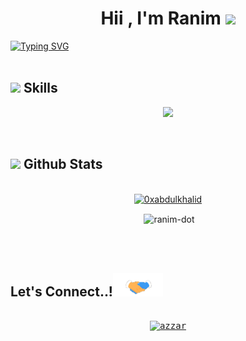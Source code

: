 
<h1 align="center"><b>Hii , I'm Ranim </b><img src="https://media.giphy.com/media/hvRJCLFzcasrR4ia7z/giphy.gif" width="35"></h1>

<!--  -->
<a href="https://git.io/typing-svg"><img src="https://readme-typing-svg.demolab.com?font=Fira+Code&size=25&duration=4000&pause=500&color=F78E08&center=true&vCenter=true&random=false&width=800&height=100&lines=Enthusiastic+AI+Software+Developer;Eager+to++contribute+to+;the+intersection+of+AI+and+Full+Stack+Development" alt="Typing SVG" /></a>
<br>
<br>


## <img src="https://media2.giphy.com/media/QssGEmpkyEOhBCb7e1/giphy.gif?cid=ecf05e47a0n3gi1bfqntqmob8g9aid1oyj2wr3ds3mg700bl&rid=giphy.gif" width ="25"> <b> Skills</b>    
<p align="center">
  <a href="https://skillicons.dev">
    <img src="https://skillicons.dev/icons?i=py,tensorflow,git,github,js,nodejs,express,react,tailwind,mongodb,java&perline=14" />
  </a>
</p>

<br>


## <img src="https://media.giphy.com/media/iY8CRBdQXODJSCERIr/giphy.gif" width="35"><b> Github Stats </b>
<br>

<div align="center">

<a href="https://github.com/ranim-dot/">

  <img src="https://github-readme-stats.vercel.app/api/top-langs?username=ranim-dot&show_icons=true&locale=en&layout=compact&line_height=20&title_color=7A7ADB&icon_color=2234AE&text_color=D3D3D3&bg_color=0,000000,130F40" width="375"  alt="0xabdulkhalid"/>

</a>

<p>&nbsp;<img align="center" src="https://github-readme-stats.vercel.app/api?username=ranim-dot&show_icons=true&locale=en&layout=compact&line_height=20&title_color=7A7ADB&icon_color=2234AE&text_color=D3D3D3&bg_color=0,000000,130F40" width="375" alt="ranim-dot" /></p>
</div>



<br>
<br>

## <b> Let's Connect..!</b><img src="https://github.com/0xAbdulKhalid/0xAbdulKhalid/raw/main/assets/mdImages/handshake.gif" width ="80">
<div>
  <samp>
    <p align="center">
      <br/>
      <a href="https://www.linkedin.com/in/ranim-mehri0/" target="blank"><img align="center"
         src="https://img.shields.io/badge/linkedin-%231DA1F2.svg?style=for-the-badge&logo=linkedin&logoColor=white"
         alt="azzar" height="30"/></a>
    </p>
  </samp>
</div>



<div align='center'>
